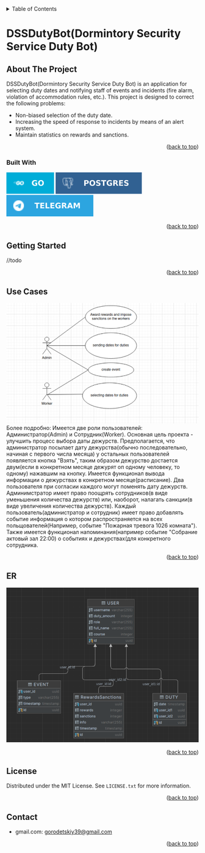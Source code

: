 <a name="DSSDutyBot"></a>
<!-- TABLE OF CONTENTS -->
<details>
  <summary>Table of Contents</summary>
  <ol>
    <li>
      <a href="#about-the-project">About The Project</a>
      <ul>
        <li><a href="#built-with">Built With</a></li>
      </ul>
    </li>
    <li>
      <a href="#getting-started">Getting Started</a>
    </li>
    <li><a href="#UseCase">Use Case</a></li>
    <li><a href="#ER">ER Diagram</a></li>
    <li><a href="#license">License</a></li>
    <li><a href="#contact">Contact</a></li>
</ol>
</details>

# DSSDutyBot(Dormintory Security Service Duty Bot)
<!-- ABOUT THE PROJECT -->
## About The Project
DSSDutyBot(Dormintory Security Service Duty Bot) is an application for selecting duty dates and notifying staff of events and incidents (fire alarm, violation of accommodation rules, etc.).
This project is designed to correct the following problems:
* Non-biased selection of the duty date.
* Increasing the speed of response to incidents by means of an alert system.
* Maintain statistics on rewards and sanctions.
<p align="right">(<a href="#DSSDutyBot">back to top</a>)</p>

### Built With
![GO](assets/go.svg)
![PostgreSQL](assets/postgres.svg)
![Telegram](assets/telegram.svg)
<p align="right">(<a href="#DSSDutyBot">back to top</a>)</p>

## Getting Started
//todo
<p align="right">(<a href="#DSSDutyBot">back to top</a>)</p>

## Use Cases

![useCase](assets/useCase.png)
Более подробно:
  Имеется две роли пользователей: Администратор(Admin) и Сотрудник(Worker).
Основная цель проекта - улучшить процесс выбора даты дежурств. Предполагается, что администратор посылает дату дежурства(обычно последовательно, начиная с первого числа месяца) у остальных пользователей появляется кнопка "Взять", таким образом дежурство достается двум(если в конкретном месяце дежурят оп одному человеку, то одному) нажавшим на кнопку.
Имеется функционал вывода информации о дежурствах в конкретном месяце(расписание). Два пользователя при согласии каждого могут поменять дату дежурств.
  Админимстратор имеет право поощрять сотрудников(в виде уменьшения количества дежурств) или, наоборот, налагать санкции(в виде увеличения количества дежурств).
  Каждый пользователь(администратор и сотрудник) имеет право добавлять событие информация о котором распространяется на всех польщователей(Например, событие "Пожарная тревога 1026 комната").
Также имеется функционал напоминания(например событие "Собрание актовый зал 22:00) о событиях и дежурствах(для конкретного сотрудника.
<p align="right">(<a href="#DSSDutyBot">back to top</a>)</p>

## ER
![ER](assets/ER.png)

<p align="right">(<a href="#DSSDutyBot">back to top</a>)</p>

<!-- LICENSE -->

## License
Distributed under the MIT License. See `LICENSE.txt` for more information.

<p align="right">(<a href="#DSSDutyBot">back to top</a>)</p>

<!-- CONTACT -->
## Contact
  * gmail.com: gorodetskiy39@gmail.com
<p align="right">(<a href="#DSSDutyBot">back to top</a>)</p>